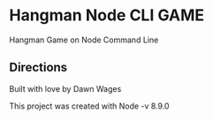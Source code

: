 # Hangman Node CLI GAME
Hangman Game on Node Command Line
## Directions
Built with love by Dawn Wages

This project was created with Node -v 8.9.0